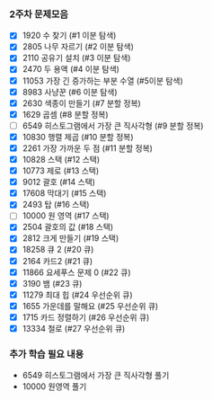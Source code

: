 ### 2주차 문제모음
- [x] 1920	수 찾기 (#1 이분 탐색)
- [x] 2805	나무 자르기 (#2 이분 탐색)
- [x] 2110	공유기 설치 (#3 이분 탐색)
- [x] 2470	두 용액 (#4 이분 탐색)
- [x] 11053	가장 긴 증가하는 부분 수열 (#5이분 탐색)
- [x] 8983	사냥꾼	(#6	이분 탐색)
- [x] 2630	색종이 만들기	(#7	분할 정복)
- [x] 1629	곱셈	(#8	분할 정복)
- [ ] 6549	히스토그램에서 가장 큰 직사각형	(#9	분할 정복)
- [x] 10830	행렬 제곱	(#10 분할 정복)
- [x] 2261	가장 가까운 두 점	(#11 분할 정복)
- [x] 10828	스택	(#12 스택)
- [x] 10773	제로	(#13 스택)
- [x] 9012	괄호	(#14 스택)
- [x] 17608	막대기 (#15 스택)
- [x] 2493	탑	(#16 스택)
- [ ] 10000	원 영역	(#17 스택)
- [x] 2504	괄호의 값	(#18 스택)
- [x] 2812	크게 만들기	(#19 스택)
- [x] 18258	큐 2	(#20 큐)
- [x] 2164	카드2 (#21 큐)
- [x] 11866	요세푸스 문제 0 (#22 큐)
- [x] 3190	뱀	(#23 큐)
- [x] 11279	최대 힙	(#24 우선순위 큐)
- [x] 1655	가운데를 말해요	(#25 우선순위 큐)
- [x] 1715	카드 정렬하기	(#26 우선순위 큐)	
- [x] 13334	철로	(#27 우선순위 큐)

### 추가 학습 필요 내용
- 6549 히스토그램에서 가장 큰 직사각형 풀기
- 10000 원영역 풀기
